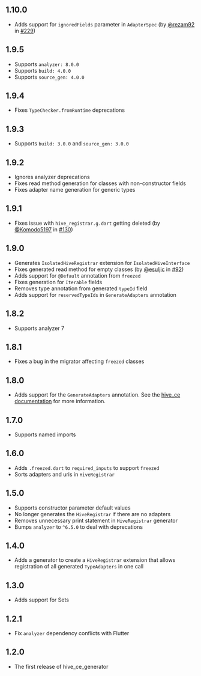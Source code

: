 ## 1.10.0

- Adds support for `ignoredFields` parameter in `AdapterSpec` (by [@rezam92](https://github.com/rezam92) in [#229](https://github.com/IO-Design-Team/hive_ce/pull/229))

## 1.9.5

- Supports `analyzer: 8.0.0`
- Supports `build: 4.0.0`
- Supports `source_gen: 4.0.0`

## 1.9.4

- Fixes `TypeChecker.fromRuntime` deprecations

## 1.9.3

- Supports `build: 3.0.0` and `source_gen: 3.0.0`

## 1.9.2

- Ignores analyzer deprecations
- Fixes read method generation for classes with non-constructor fields
- Fixes adapter name generation for generic types

## 1.9.1

- Fixes issue with `hive_registrar.g.dart` getting deleted (by [@Komodo5197](https://github.com/Komodo5197) in [#130](https://github.com/IO-Design-Team/hive_ce/pull/130))

## 1.9.0

- Generates `IsolatedHiveRegistrar` extension for `IsolatedHiveInterface`
- Fixes generated read method for empty classes (by [@esuljic](https://github.com/esuljic) in [#92](https://github.com/IO-Design-Team/hive_ce/pull/92))
- Adds support for `@Default` annotation from `freezed`
- Fixes generation for `Iterable` fields
- Removes type annotation from generated `typeId` field
- Adds support for `reservedTypeIds` in `GenerateAdapters` annotation

## 1.8.2

- Supports analyzer 7

## 1.8.1

- Fixes a bug in the migrator affecting `freezed` classes

## 1.8.0

- Adds support for the `GenerateAdapters` annotation. See the [hive_ce documentation](https://pub.dev/packages/hive_ce) for more information.

## 1.7.0

- Supports named imports

## 1.6.0

- Adds `.freezed.dart` to `required_inputs` to support `freezed`
- Sorts adapters and uris in `HiveRegistrar`

## 1.5.0

- Supports constructor parameter default values
- No longer generates the `HiveRegistrar` if there are no adapters
- Removes unnecessary print statement in `HiveRegistrar` generator
- Bumps `analyzer` to `^6.5.0` to deal with deprecations

## 1.4.0

- Adds a generator to create a `HiveRegistrar` extension that allows registration of all generated `TypeAdapters` in one call

## 1.3.0

- Adds support for Sets

## 1.2.1

- Fix `analyzer` dependency conflicts with Flutter

## 1.2.0

- The first release of hive_ce_generator
